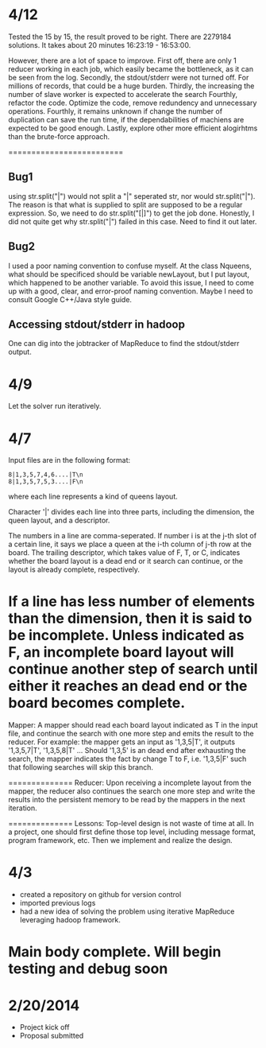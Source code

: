 # 4/12
Tested the 15 by 15, the result proved to be right. There are 2279184 solutions. It takes about 20 minutes 16:23:19 - 16:53:00.

However, there are a lot of space to improve.
First off, there are only 1 reducer working in each job, which easily became the bottleneck, as it can be seen from the log.
Secondly, the stdout/stderr were not turned off. For millions of records, that could be a huge burden.
Thirdly, the increasing the number of slave worker is expected to accelerate the search
Fourthly, refactor the code. Optimize the code, remove redundency and unnecessary operations.
Fourthly, it remains unknown if change the number of duplication can save the run time, if the dependabilities of machiens are expected to be good enough.
Lastly, explore other more efficient alogirhtms than the brute-force approach.

=========================
## Bug1
using str.split("|") would not split a "|" seperated str, nor would str.split("\|"). The reason is that what is supplied to split are supposed to be a regular expression. So, we need to do str.split("[|]") to get the job done. Honestly, I did not quite get why str.split("\|") failed in this case. Need to find it out later.

## Bug2
I used a poor naming convention to confuse myself. At the class Nqueens, what should be specificed should be variable newLayout, but I put layout, which happened to be another variable. To avoid this issue, I need to come up with a good, clear, and error-proof naming convention. Maybe I need to consult Google C++/Java style guide.

## Accessing stdout/stderr in hadoop
One can dig into the jobtracker of MapReduce to find the stdout/stderr output.


# 4/9
Let the solver run iteratively.


# 4/7
Input files are in the following format:

    8|1,3,5,7,4,6....|T\n
    8|1,3,5,7,5,3....|F\n

where each line represents a kind of queens layout.

Character '|' divides each line into three parts, including the dimension, the
queen layout, and a descriptor.

The numbers in a line are comma-seperated. If number i is at the j-th slot of
a certain line, it says we place a queen at the i-th column of j-th row at the
board. The trailing descriptor, which takes value of F, T, or C, indicates whether the board layout is a dead end or
it search can continue, or the layout is already complete, respectively.

If a line has less number of elements than the dimension, then it is said to be incomplete.
Unless indicated as F, an incomplete board layout will continue another step of
search until either it reaches an dead end or the board becomes complete.
=============
Mapper:
A mapper should read each board layout indicated as T in the input file, and
continue the search with one more step and emits the result to the reducer.
For example: the mapper gets an input as '1,3,5|T', it outputs '1,3,5,7|T',
'1,3,5,8|T' ... Should '1,3,5' is an dead end after exhausting the search, the
mapper indicates the fact by change T to F, i.e. '1,3,5|F' such that following
searches will skip this branch.

==============
Reducer:
Upon receiving a incomplete layout from the mapper, the reducer also continues
the search one more step and write the results into the persistent memory to be
read by the mappers in the next iteration.

==============
Lessons:
Top-level design is not waste of time at all.
In a project, one should first define those top level, including message format,
program framework, etc.
Then we implement and realize the design.

# 4/3
+ created a repository on github for version control
+ imported previous logs
+ had a new idea of solving the problem using iterative MapReduce leveraging
  hadoop framework.

Main body complete.
Will begin testing and debug soon
========================

# 2/20/2014
+ Project kick off
+ Proposal submitted
